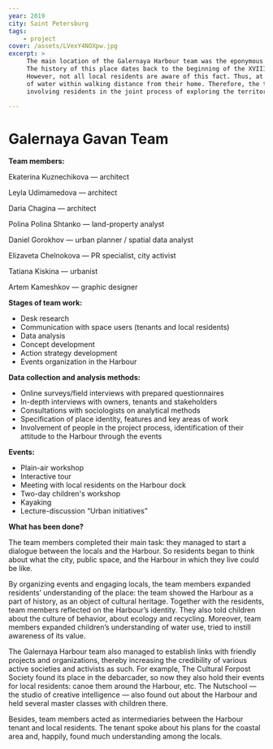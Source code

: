 ```yaml
---
year: 2019
city: Saint Petersburg
tags:
    - project
cover: /assets/LVexY4NOXpw.jpg
excerpt: >
     The main location of the Galernaya Harbour team was the eponymous water object. Galernaya Harbour is a small bay on the Western part of Vasilievsky island. 
     The history of this place dates back to the beginning of the XVIII century and is closely connected to the history of urban planification of Saint Petersburg. 
     However, not all local residents are aware of this fact. Thus, at the time of the start of the team, some of them did not realize that there was a large amount
     of water within walking distance from their home. Therefore, the team of Galernaya Harbour decided to focus on the development of the local community, 
     involving residents in the joint process of exploring the territory.

---
```


# Galernaya Gavan Team

**Team members:**

Ekaterina Kuznechikova — architect

Leyla Udimamedova — architect

Daria Chagina — architect

Polina Polina Shtanko — land-property analyst

Daniel Gorokhov — urban planner / spatial data analyst

Elizaveta Chelnokova — PR specialist, city activist

Tatiana Kiskina — urbanist

Artem Kameshkov — graphic designer

**Stages of team work:**

- Desk research 
- Communication with space users (tenants and local residents)
- Data analysis
- Concept development
- Action strategy development
- Events organization in the Harbour

**Data collection and analysis methods:**

- Online surveys/field interviews with prepared questionnaires
- In-depth interviews with owners, tenants and stakeholders
- Consultations with sociologists on analytical methods 
- Specification of place identity, features and key areas of work
- Involvement of people in the project process, identification of their attitude to the Harbour through the events

**Events:**

- Plain-air workshop
- Interactive tour
- Meeting with local residents on the Harbour dock
- Two-day children's workshop
- Kayaking
- Lecture-discussion “Urban initiatives”

**What has been done?**

The team members completed their main task: they managed to start a dialogue between the locals and the Harbour. So residents began to think about what the city, 
public space, and the Harbour in which they live could be like.

By organizing events and engaging locals, the team members expanded residents’  understanding of the place: the team showed the Harbour as a part of history, 
as an object of cultural heritage. Together with the residents, team members reflected on the Harbour’s identity. They also told children about the culture of 
behavior, about ecology and recycling. Moreover, team members expanded children’s understanding of water use, tried to 
instill awareness of its value.

The Galernaya Harbour team also managed to establish links with friendly projects and organizations, thereby increasing the credibility of various active societies 
and activists as such. For example, The Cultural Forpost Society found its place in the debarcader, so now they also hold their events for local residents: canoe 
them around the Harbour, etc. The Nutschool — the studio of creative intelligence — also found out about the Harbour and held several master classes with children 
there.

Besides, team members acted as intermediaries between the Harbour tenant and local residents. The tenant spoke about his plans for the coastal area and, happily, 
found much understanding among the locals.
